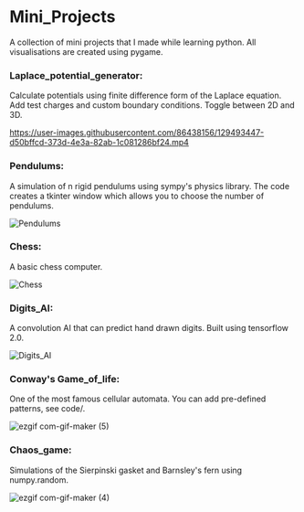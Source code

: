 # Mini_Projects
A collection of mini projects that I made while learning python. All visualisations are created using pygame.

### Laplace_potential_generator:
Calculate potentials using finite difference form of the Laplace equation. Add test charges and custom boundary conditions. Toggle between 2D and 3D.

https://user-images.githubusercontent.com/86438156/129493447-d50bffcd-373d-4e3a-82ab-1c081286bf24.mp4

### Pendulums:
  
A simulation of n rigid pendulums using sympy's physics library. The code creates a tkinter window which allows you to choose the number of pendulums.

![Pendulums](https://user-images.githubusercontent.com/86438156/128388500-87532753-c2c4-4fa7-8b94-86f745b01352.gif)

### Chess:
A basic chess computer.

![Chess](https://user-images.githubusercontent.com/86438156/128390505-ea566013-7f52-4de4-b110-66e0201a101d.gif)

### Digits_AI:
A convolution AI that can predict hand drawn digits. Built using tensorflow 2.0.

![Digits_AI](https://user-images.githubusercontent.com/86438156/128385413-6c0c5043-7741-4305-b979-db91ca52a604.gif)

### Conway's Game_of_life:
One of the most famous cellular automata. You can add pre-defined patterns, see code/.

![ezgif com-gif-maker (5)](https://user-images.githubusercontent.com/86438156/129381661-e1fefb08-688b-4f9e-b295-d47768159d02.gif)

### Chaos_game:
Simulations of the Sierpinski gasket and Barnsley's fern using numpy.random.

![ezgif com-gif-maker (4)](https://user-images.githubusercontent.com/86438156/129253980-7197fc27-69e9-4562-8e00-33ddcaed7f5a.gif)



